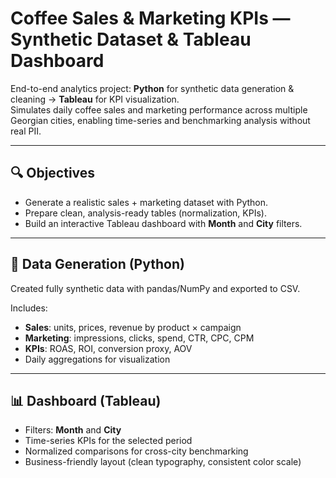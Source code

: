 # Coffee Sales & Marketing KPIs — Synthetic Dataset & Tableau Dashboard

End-to-end analytics project: **Python** for synthetic data generation & cleaning → **Tableau** for KPI visualization.  
Simulates daily coffee sales and marketing performance across multiple Georgian cities, enabling time-series and benchmarking analysis without real PII.

---

## 🔍 Objectives
- Generate a realistic sales + marketing dataset with Python.
- Prepare clean, analysis-ready tables (normalization, KPIs).
- Build an interactive Tableau dashboard with **Month** and **City** filters.

---

## 🧪 Data Generation (Python)
Created fully synthetic data with pandas/NumPy and exported to CSV.

Includes:
- **Sales**: units, prices, revenue by product × campaign  
- **Marketing**: impressions, clicks, spend, CTR, CPC, CPM  
- **KPIs**: ROAS, ROI, conversion proxy, AOV  
- Daily aggregations for visualization

---

## 📊 Dashboard (Tableau)
- Filters: **Month** and **City**
- Time-series KPIs for the selected period
- Normalized comparisons for cross-city benchmarking
- Business-friendly layout (clean typography, consistent color scale)
